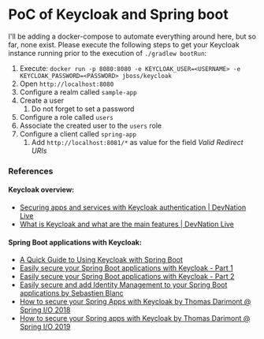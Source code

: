 # PoC of Keycloak and Spring boot

I'll be adding a docker-compose to automate everything around here, but so far, none exist. Please execute the following steps to get your Keycloak instance running prior to the execution of `./gradlew bootRun`:

1. Execute: `docker run -p 8080:8080 -e KEYCLOAK_USER=<USERNAME> -e KEYCLOAK_PASSWORD=<PASSWORD> jboss/keycloak`
1. Open `http://localhost:8080` 
1. Configure a realm called `sample-app`
1. Create a user
    1. Do not forget to set a password 
1. Configure a role called `users`
1. Associate the created user to the `users` role
1. Configure a client called `spring-app`
    1. Add `http://localhost:8081/*` as value for the field *Valid Redirect URIs*

### References

#### Keycloak overview:

- [Securing apps and services with Keycloak authentication | DevNation Live](https://www.youtube.com/watch?v=mdZauKsMDiI)
- [What is Keycloak and what are the main features | DevNation Live](https://www.youtube.com/watch?v=ZxpY_zZ52kU)

#### Spring Boot applications with Keycloak:

- [A Quick Guide to Using Keycloak with Spring Boot](https://www.baeldung.com/spring-boot-keycloak)
- [Easily secure your Spring Boot applications with Keycloak - Part 1](https://youtu.be/vpgRTPFDHAw)
- [Easily secure your Spring Boot applications with Keycloak - Part 2](https://youtu.be/O5ePCWON08Y)
- [Easily secure and add Identity Management to your Spring Boot applications by Sebastien Blanc](https://youtu.be/3I4TXPxCCVE)
- [How to secure your Spring Apps with Keycloak by Thomas Darimont @ Spring I/O 2018](https://youtu.be/haHFoeWUj0w)
- [How to secure your Spring apps with Keycloak by Thomas Darimont @ Spring I/O 2019](https://youtu.be/KrOd5wIkqls)